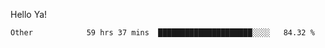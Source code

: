 Hello Ya!

<!--START_SECTION:waka-->

```text
Other            59 hrs 37 mins  █████████████████████░░░░   84.32 %
```

<!--END_SECTION:waka-->
